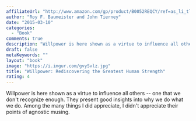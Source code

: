 ```yaml
---
affiliateUrl: "http://www.amazon.com/gp/product/B0052REQCY/ref=as_li_tl?ie=UTF8&camp=1789&creative=390957&creativeASIN=B0052REQCY&linkCode=as2&tag=jaktre-20&linkId=HNDZVEFD445NNKGW"
author: "Roy F. Baumeister and John Tierney"
date: "2015-03-10"
categories:
  - "Book"
comments: true
description: "Willpower is here shown as a virtue to influence all others -- one that we don't recognize enough.  They present good insights into why we do what we "
draft: false
metaKeywords: ""
layout: "book"
image: "https://i.imgur.com/gvySvlz.jpg"
title: "Willpower: Rediscovering the Greatest Human Strength"
rating: 4
---
```


Willpower is here shown as a virtue to influence all others -- one that we don't recognize enough.  They present good insights into why we do what we do.  Among the many things I did appreciate, I didn't appreciate their points of agnostic musing.
